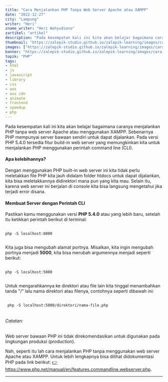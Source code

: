```yaml
---
title: "Cara Menjalankan PHP Tanpa Web Server Apache atau XAMPP"
date: "2022-12-27"
city: "Lampung"
writer: "Heri"
zname_writer: "Heri Wahyudiono"
zartikel: "artikel"
description: "Pada kesempatan kali ini kita akan belajar bagaimana caranya menjalankan PHP tanpa web server Apache atau menggunakan XAMPP"
thumbnail: "https://zalepik-studio.github.io/zalepik-learning/images/cara-menjalankan-php-tanpa-web-server-apache-atau-xampp/thumbnail.png"
images: ["https://zalepik-studio.github.io/zalepik-learning/images/cara-menjalankan-php-tanpa-web-server-apache-atau-xampp/images.png"]
banner: "https://zalepik-studio.github.io/zalepik-learning/images/cara-menjalankan-php-tanpa-web-server-apache-atau-xampp/banner.png"
topik: "PHP"
tags: 
- html
- js
- javascript
- library
- css
- aos
- aos cdn
- animate
- frontend
- speedup
- php
---
```


Pada kesempatan kali ini kita akan belajar bagaimana caranya menjalankan PHP tanpa web server Apache atau menggunakan XAMPP. Sebenarnya PHP mempunyai server bawaan sendiri untuk dapat dijalankan. Pada versi PHP 5.4.0 tersedia fitur build-in web server yang memungkinkan kita untuk menjalankan PHP menggunakan perintah command line (CLI).

<div class="zbarisbaru"></div>

#### Apa kelebihannya?
Dengan menggunakan PHP built-in web server ini kita tidak perlu meletakkan file PHP kita jauh didalam folder htdocs untuk dapat dijalankan, kita bisa meletakkannya didirektori mana pun yang kita mau. Selain itu, karena web server ini berjalan di console kita bisa langsung mengetahui jika terjadi error disana.

#### Membuat Server dengan Perintah CLI
Pastikan kamu menggunakan versi **PHP 5.4.0** atau yang lebih baru, setelah itu ketikkan perintah berikut di terminal:
<pre class="language-javascript">
  <code class="language-javascript">
php -S localhost:8000
  </code>
</pre>
Kita juga bisa mengubah alamat portnya. Misalkan, kita ingin mengubah portnya menjadi **5000**, kita bisa merubah argumennya menjadi seperti berikut:
<pre class="language-javascript">
  <code class="language-javascript">
php -S localhost:5000
  </code>
</pre>
Untuk mengarahkannya ke direktori atau file lain kita tinggal menambahkan tanda "/" lalu nama direktori atau filenya, contohnya seperti dibawah ini:
<pre class="language-javascript">
  <code class="language-javascript">
 php -S localhost:5000/direktori/nama-file.php
  </code>
</pre>

###### Catatan:
Web server bawaan PHP ini tidak direkomendasikan untuk digunakan pada lingkungan produksi (production).

Nah, seperti itu lah cara menjalankan PHP tanpa menggunakan web server Apache atau XAMPP. Untuk lebih lengkapnya bisa dilihat didokumentasi PHP pada link berikut: 
<a class="text-blue-600 italic" href="https://www.php.net/manual/en/features.commandline.webserver.php" target="_blank"> 👉https://www.php.net/manual/en/features.commandline.webserver.php</a>.

<div class="zbarisbaru"></div>
<div class="zbarisbaru"></div>

---